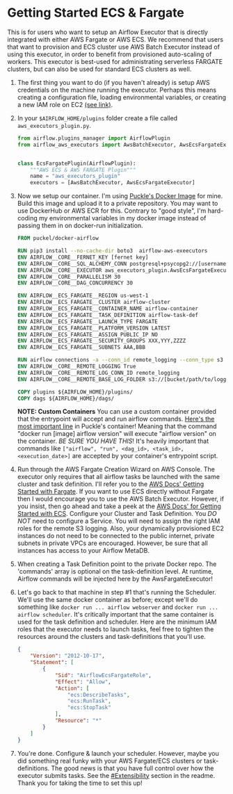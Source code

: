 # Getting Started ECS & Fargate

This is for users who want to setup an Airflow Executor that is directly integrated with either AWS Fargate or AWS ECS.
We recommend that users that want to provision and ECS cluster use AWS Batch Executor instead of using this executor, in
order to benefit from provisioned auto-scaling of workers. This executor is best-used for administrating serverless 
FARGATE clusters, but can also be used for standard ECS clusters as well.

1. The first thing you want to do (if you haven't already) is setup AWS credentials on the machine running the executor. 
Perhaps this means creating a configuration file, loading environmental variables, 
or creating a new IAM role on EC2 [(see link)][boto_conf].

2. In your `$AIRFLOW_HOME/plugins` folder create a file called `aws_executors_plugin.py`.
    ```python
    from airflow.plugins_manager import AirflowPlugin
    from airflow_aws_executors import AwsBatchExecutor, AwsEcsFargateExecutor
    
    
    class EcsFargatePlugin(AirflowPlugin):
        """AWS ECS & AWS FARGATE Plugin"""
        name = "aws_executors_plugin"
        executors = [AwsBatchExecutor, AwsEcsFargateExecutor]
    ```

3. Now we setup our container. I'm using [Puckle's Docker Image](https://github.com/puckel/docker-airflow) for mine.
Build this image and upload it to a private repository. You may want to use DockerHub or AWS ECR for this.
Contrary to "good style", I'm hard-coding my environmental variables in my docker image instead of passing them in on
docker-run initialization.
    ```dockerfile
    FROM puckel/docker-airflow
    
    RUN pip3 install --no-cache-dir boto3  airflow-aws-exeecutors
    ENV AIRFLOW__CORE__FERNET_KEY [fernet key]
    ENV AIRFLOW__CORE__SQL_ALCHEMY_CONN postgresql+psycopg2://[username]:[password]@[rds-host]:5432/airflow_metadb
    ENV AIRFLOW__CORE__EXECUTOR aws_executors_plugin.AwsEcsFargateExecutor
    ENV AIRFLOW__CORE__PARALLELISM 30
    ENV AIRFLOW__CORE__DAG_CONCURRENCY 30
   
    ENV AIRFLOW__ECS_FARGATE__REGION us-west-1
    ENV AIRFLOW__ECS_FARGATE__CLUSTER airflow-cluster
    ENV AIRFLOW__ECS_FARGATE__CONTAINER_NAME airflow-container
    ENV AIRFLOW__ECS_FARGATE__TASK_DEFINITION airflow-task-def
    ENV AIRFLOW__ECS_FARGATE__LAUNCH_TYPE FARGATE
    ENV AIRFLOW__ECS_FARGATE__PLATFORM_VERSION LATEST
    ENV AIRFLOW__ECS_FARGATE__ASSIGN_PUBLIC_IP NO
    ENV AIRFLOW__ECS_FARGATE__SECURITY_GROUPS XXX,YYY,ZZZZ
    ENV AIRFLOW__ECS_FARGATE__SUBNETS AAA,BBB
   
    RUN airflow connections -a --conn_id remote_logging --conn_type s3
    ENV AIRFLOW__CORE__REMOTE_LOGGING True
    ENV AIRFLOW__CORE__REMOTE_LOG_CONN_ID remote_logging
    ENV AIRFLOW__CORE__REMOTE_BASE_LOG_FOLDER s3://[bucket/path/to/logging/folder] 
    
    COPY plugins ${AIRFLOW_HOME}/plugins/
    COPY dags ${AIRFLOW_HOME}/dags/
    ```

    **NOTE: Custom Containers** You can use a custom container provided that the entrypoint will accept and run airflow commands. [Here's the
    most important line](https://github.com/puckel/docker-airflow/blob/master/script/entrypoint.sh#L133) in Puckle's 
    container! Meaning that the command "docker run [image] airflow version" will execute "airflow version" on 
    the container. *BE SURE YOU HAVE THIS*!  It's heavily important that commands like 
    `["airflow", "run", <dag_id>, <task_id>, <execution_date>]` are accepted by your container's entrypoint script.
 
 4. Run through the AWS Fargate Creation Wizard on AWS Console. The executor only requires that all airflow tasks be launched
 with the same cluster and task definition. I'll refer you to the 
 [AWS Docs' Getting Started with Fargate](https://docs.aws.amazon.com/AmazonECS/latest/developerguide/getting-started-fargate.html).
 If you want to use ECS directly without Fargate then I would encourage you to use the AWS Batch Executor. However, if you
 insist, then go ahead and take a peek at the [AWS Docs' for Getting Started with ECS](https://aws.amazon.com/ecs/getting-started/).
 Configure your Cluster and Task Definition. You *DO NOT* need to configure a Service. 
 You will need to assign the right IAM roles for the remote S3 logging. 
 Also, your dynamically provisioned EC2 instances do not need to be connected to the public internet, 
 private subnets in private VPCs are encouraged. However, be sure that all instances has access to your Airflow MetaDB.
 
 5. When creating a Task Definition point to the private Docker repo. The 'commands' array is
 optional on the task-definition level. At runtime, Airflow commands will be injected here by the AwsFargateExecutor!
 
 6. Let's go back to that machine in step #1 that's running the Scheduler. We'll use the same docker container as 
 before; except we'll do something like `docker run ... airflow webserver` and `docker run ... airflow scheduler`. It's
 critically important that the same container is used for the task definition and scheduler. 
 Here are the minimum IAM roles that the executor needs to launch tasks, feel free to tighten the resources around the 
 clusters and task-definitions that you'll use.
    ```json
    {
        "Version": "2012-10-17",
        "Statement": [
            {
                "Sid": "AirflowEcsFargateRole",
                "Effect": "Allow",
                "Action": [
                    "ecs:DescribeTasks",
                    "ecs:RunTask",
                    "ecs:StopTask"
                ],
                "Resource": "*"
            }
        ]
    }
    ```
 7. You're done. Configure & launch your scheduler. However, maybe you did something real funky with your AWS Fargate/ECS 
 clusters or task-definitions. The good news is that you have full control over how the executor submits tasks. 
 See the [#Extensibility](./readme.md) section in the readme. Thank you for taking the time to set this up!


[boto_conf]: https://boto3.amazonaws.com/v1/documentation/api/latest/guide/configuration.html